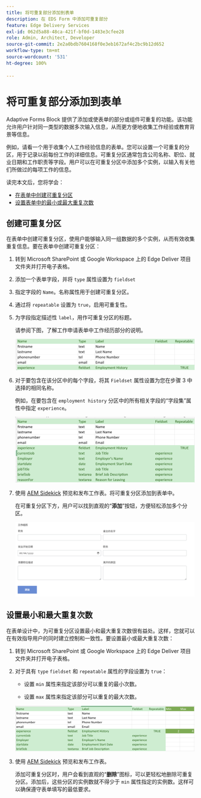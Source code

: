 ```yaml
---
title: 将可重复部分添加到表单
description: 在 EDS Form 中添加可重复部分
feature: Edge Delivery Services
exl-id: 062d5a88-48ca-421f-bf0d-1483e3cfee28
role: Admin, Architect, Developer
source-git-commit: 2e2a0bdb7604168f0e3eb1672af4c2bc9b12d652
workflow-type: tm+mt
source-wordcount: '531'
ht-degree: 100%

---
```


# 将可重复部分添加到表单

Adaptive Forms Block 提供了添加或使表单的部分或组件可重复的功能。该功能允许用户针对同一类型的数据多次输入信息，从而更方便地收集工作经验或教育背景等信息。

例如，请看一个用于收集个人工作经验信息的表单。您可以设置一个可重复的分区，用于记录以前每份工作的详细信息。可重复分区通常包含公司名称、职位、就业日期和工作职责等字段。用户可以在可重复分区中添加多个实例，以输入有关他们所做过的每项工作的信息。

读完本文后，您将学会：

- [在表单中创建可重复分区](#add-repeatable-sections-to-a-form)
- [设置表单中的最小或最大重复次数](#set-minimum-or-maximum-number-of-repetitions-for-a-repeatable-section)

## 创建可重复分区

在表单中创建可重复分区，使用户能够输入同一组数据的多个实例，从而有效收集重复信息。要在表单中创建可重复分区：

1. 转到 Microsoft SharePoint 或 Google Workspace 上的 Edge Deliver 项目文件夹并打开电子表格。

1. 添加一个表单字段，并将 `type` 属性设置为 `fieldset`
1. 指定字段的 `Name`。名称属性用于创建可重复分区。
1. 通过将 `repeatable` 设置为 `true`，启用可重复性。
1. 为字段指定描述性 `label`，用作可重复分区的标题。

   请参阅下图，了解工作申请表单中工作经历部分的说明。

   ![](/help/edge/assets/repeatable-section-example-job-application-form.png)

1. 对于要包含在该分区中的每个字段，将其 `Fieldset` 属性设置为您在步骤 3 中选择的相同名称。

   例如，在要包含在 `employment history` 分区中的所有相关字段的“字段集”属性中指定 `experience`。

   ![可重复分区字段及其属性的示例](/help/edge/assets/repeatable-section--mention-fieldset-name-example-job-application-form.png)

1. 使用 [AEM Sidekick](https://www.aem.live/developer/tutorial#preview-and-publish-your-content) 预览和发布工作表。将可重复分区添加到表单中。

   在可重复分区下方，用户可以找到直观的“**添加**”按钮，方便轻松添加多个分区。

   ![可重复分区，“添加”按钮，用于添加多个部分 ](/help/edge/assets/repeatable-section-example.png)


## 设置最小和最大重复次数

在表单设计中，为可重复分区设置最小和最大重复次数很有益处。这样，您就可以在有效指导用户的同时建立控制和一致性。要设置最小或最大重复次数：

1. 转到 Microsoft SharePoint 或 Google Workspace 上的 Edge Deliver 项目文件夹并打开电子表格。

1. 对于具有 `type` `fieldset` 和 `repeatable` 属性的字段设置为 `true`：

   - 设置 `min` 属性来指定该部分可以重复的最小次数。

   - 设置 `max` 属性来指定该部分可以重复的最大次数。

   ![设置 min 和 max 属性来指定该部分可以重复的次数](/help/edge/assets/repeatable-section-set-min-max.png)

1. 使用 [AEM Sidekick](https://www.aem.live/developer/tutorial#preview-and-publish-your-content) 预览和发布工作表。

   添加可重复分区时，用户会看到直观的“**删除**”图标，可以更轻松地删除可重复分区。添加后，这些分区的实例数就不得少于 `min` 属性指定的实例数。这样可以确保遵守表单填写的最低要求。


